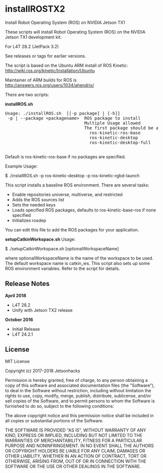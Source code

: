 # installROSTX2
Install Robot Operating System (ROS) on NVIDIA Jetson TX1

These scripts will install Robot Operating System (ROS) on the NVIDIA Jetson TX1 development kit.

For L4T 28.2 (JetPack 3.2)

See releases or tags for earlier versions.

The script is based on the Ubuntu ARM install of ROS Kinetic: http://wiki.ros.org/kinetic/Installation/Ubuntu

Maintainer of ARM builds for ROS is http://answers.ros.org/users/1034/ahendrix/

There are two scripts:

<strong>installROS.sh</strong>
<pre>
Usage: ./installROS.sh  [[-p package] | [-h]]
 -p | --package &lt;packagename&gt;  ROS package to install
                               Multiple Usage allowed
                               The first package should be a base package. One of the following:
                                 ros-kinetic-ros-base
                                 ros-kinetic-desktop
                                 ros-kinetic-desktop-full
 </pre>
 
Default is ros-kinetic-ros-base if no packages are specified.

Example Usage:

$ ./installROS.sh -p ros-kinetic-desktop -p ros-kinetic-rgbd-launch

This script installs a baseline ROS environment. There are several tasks:

<ul>
<li>Enable repositories universe, multiverse, and restricted</li>
<li>Adds the ROS sources list</li>
<li>Sets the needed keys</li>
<li>Loads specified ROS packages, defaults to ros-kinetic-base-ros if none specified</li>
<li>Initializes rosdep</li>
</ul>

You can edit this file to add the ROS packages for your application. 

<strong>setupCatkinWorkspace.sh</strong>
Usage:

$ ./setupCatkinWorkspace.sh [optionalWorkspaceName]

where optionalWorkspaceName is the name of the workspace to be used. The default workspace name is catkin_ws. This script also sets up some ROS environment variables. Refer to the script for details.

## Release Notes
<strong>April 2018</strong>
* L4T 28.2
* Unify with Jetson TX2 release

<strong>October 2016</strong>
* Initial Release
* L4T 24.2.1

## License
MIT License

Copyright (c) 2017-2018 Jetsonhacks

Permission is hereby granted, free of charge, to any person obtaining a copy
of this software and associated documentation files (the "Software"), to deal
in the Software without restriction, including without limitation the rights
to use, copy, modify, merge, publish, distribute, sublicense, and/or sell
copies of the Software, and to permit persons to whom the Software is
furnished to do so, subject to the following conditions:

The above copyright notice and this permission notice shall be included in all
copies or substantial portions of the Software.

THE SOFTWARE IS PROVIDED "AS IS", WITHOUT WARRANTY OF ANY KIND, EXPRESS OR
IMPLIED, INCLUDING BUT NOT LIMITED TO THE WARRANTIES OF MERCHANTABILITY,
FITNESS FOR A PARTICULAR PURPOSE AND NONINFRINGEMENT. IN NO EVENT SHALL THE
AUTHORS OR COPYRIGHT HOLDERS BE LIABLE FOR ANY CLAIM, DAMAGES OR OTHER
LIABILITY, WHETHER IN AN ACTION OF CONTRACT, TORT OR OTHERWISE, ARISING FROM,
OUT OF OR IN CONNECTION WITH THE SOFTWARE OR THE USE OR OTHER DEALINGS IN THE
SOFTWARE.
 
